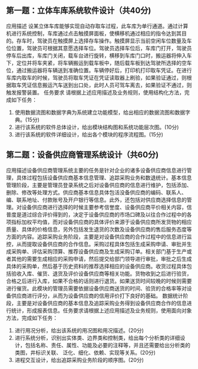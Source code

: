 ## 第一题：立体车库系统软件设计（共40分)
应用描述
设某立体车库能够实现自动存取车过程，此车库为单行通道。通过计算机进行系统控制，车库通过点击触摸屏面板，使横移机通过相应的指令达到其目的。存车时，驾驶员在触摸屏上选择存车操作。触摸屏显示当前空闲车位数量及车位位置，驾驶员可根据其意愿选择车位。驾驶员选择车位后，车库门打开，驾驶员停车后出库，车库门关闭，载车台进行旋转，横移到车库门口时，搬运器将伸入车下，定位并将车夹紧，将车辆搬运到载车板中，随后载车板到达驾驶所选择的空车位，通过搬运器将车辆送到准确位置。车辆停好后，打印机打印取车凭证。在进行车库内取车的时候，驾驶员将取车凭证在凭证读取器上刷验，如果验证通过，则根据取车凭证信息搬运汽车送到出口处，此时人员可驾车离去，如果验证不通过，则触发报警装置。
任务要求
请根据上述应用描述及业务规则，使用结构化方法，完成如下任务：
1. 使用数据流图和数据字典为系统建立功能模型，给出相应的数据流图和数据字典。(15分)
2. 进行该系统的软件总体设计，给出模块结构图和系统功能层次图。(10分)
3. 进行该系统的软件详细设计，给出各个模块的程序流程图。(15分)

## 第二题：设备供应商管理系统设计（共60分)
应用描述设备供应商管理系统主要的任务是针对企业的诸多设备供应商信息进行管理，具体过程包括设备供应商基本信息管理、追踪采购业务和数退统计。基本信息管理阶段，主要是管理员登录系统之后对设备供应商的信息进行维护，包括添加、删除、修改等处理方式。供应商基本信息具体包活没备供应商的编码、联系人、编、联系地址、付款账号及开户银行等信息。此外，还包括对供应商选择信息的管理。对设备供应商进行选择的时候主要参考信誉度、设备供应商平价相关内容，信普度是道过综合评价得到的，决定于设备供应商的市场口碑及以往合作过程中的各项指标加权平均值，而对设备供应商的具体评价来源于设备供应商所发货物的相应质量、具体的价格信息，另外包括发生退货的次数及设备供应商的售后服务态度等方面的内容。追踪采购业务阶段，主要是对设备供应商的合作过程中的信息进行监控，从而提取设备供应商的合作信息。采购过程具体包括生成采购申请、审批并生成采购单、评估采购顶算、推荐设备供应商及生成采购订单。相关部门基于生产或者其他的需要生成相应的采购申请，然后提交给部门领导进行审批，审批之后生成具体的采购单，然后基于历史资料的推荐选择相应的设备供应商。收货过程具体包括验收入库、催货、退货及评价设备供应商等相关功能。货物收到之后进行验货，合格之后进行入库，如果不合格的话则进行退货。如果送货时间较晚的时候则需要进行催货。此模块的管理员需要依据设备供应商送货的时间、验货的合格率等对设备供应商进行评分，从而为设备供应商的信用评价打下良好的基础。
数据统计阶段，主要是对设备供应商的基本信息及追踪采购业务得到设备供应商合作的信息进行统计，形成报表信息。任务要求请根据上述应用描述及业务规则，使用面向对象方法，完成如下任务：
1. 进行用况分析，给出该系统的用况图和用况描述。(20分)
2. 进行系统分析，识别出实体类、边界类和控制类，给出每个分析类的详细设计，包括名称、责任、属性、功能及必要的注释等，并且还需要给出分析类的类图，井标识关联、 泛化、细化、依赖、实现等关系。(20分)
3. 进程交互设计，给出追踪采购业务阶段的顺序图。(20分)

